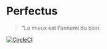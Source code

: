 # Perfectus

> “Le mieux est l'ennemi du bien.

[![CircleCI](https://circleci.com/gh/ChamichApps/Perfectus/tree/develop.svg?style=shield)](https://circleci.com/gh/ChamichApps/Perfectus/tree/develop)
